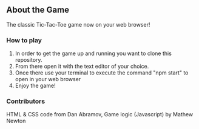 ## About the Game
The classic Tic-Tac-Toe game now on your web browser!

### How to play 
1) In order to get the game up and running you want to clone this repository.
2) From there open it with the text editor of your choice.
3) Once there use your terminal to execute the command "npm start" to open in your web browser
4) Enjoy the game!

### Contributors
HTML & CSS code from Dan Abramov, Game logic (Javascript) by Mathew Newton
